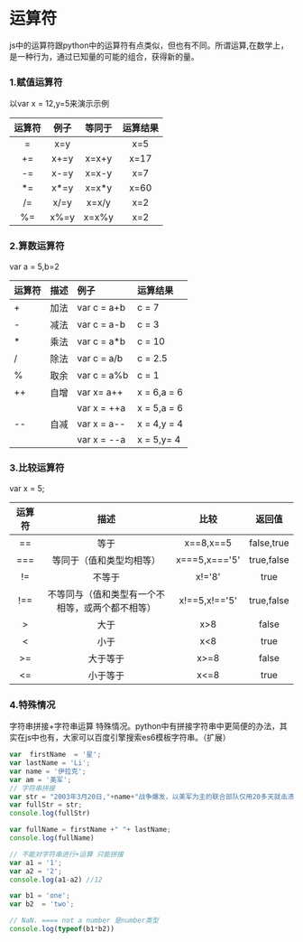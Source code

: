 # 运算符

js中的运算符跟python中的运算符有点类似，但也有不同。所谓运算,在数学上，是一种行为，通过已知量的可能的组合，获得新的量。

### 1.赋值运算符

以var x = 12,y=5来演示示例

| 运算符 | 例子 | 等同于 | 运算结果 |
| :---: | :---: | :---: | :---: |
| = | x=y |  | x=5 |
| += | x+=y | x=x+y | x=17 |
| -= | x-=y | x=x-y | x=7 |
| \*= | x\*=y | x=x\*y | x=60 |
| /= | x/=y | x=x/y | x=2 |
| %= | x%=y | x=x%y | x=2 |

### 2.算数运算符

var a = 5,b=2

| 运算符 | 描述 | 例子 | 运算结果 |
| :--- | :--- | :--- | :--- |
| + | 加法 | var c = a+b | c =  7 |
| - | 减法 | var c = a-b | c = 3 |
| \* | 乘法 | var c = a\*b | c = 10 |
| / | 除法 | var c = a/b | c = 2.5 |
| % | 取余 | var c = a%b | c = 1 |
| ++ | 自增 | var x= a++ | x = 6,a = 6 |
|  |  | var x  = ++a | x = 5,a = 6 |
| -- | 自减 | var x = a-- | x = 4,y = 4 |
|  |  | var x = --a | x = 5,y= 4 |

### 3.比较运算符

var x = 5;

| 运算符 | 描述 | 比较 | 返回值 |
| :---: | :---: | :---: | :---: |
| == | 等于 | x==8,x==5 | false,true |
| === | 等同于（值和类型均相等） | x===5,x==='5' | true,false |
| != | 不等于 | x!='8' | true |
| !== | 不等同与（值和类型有一个不相等，或两个都不相等） | x!==5,x!=='5' | true,false |
| &gt; | 大于 | x&gt;8 | false |
| &lt; | 小于 | x&lt;8 | true |
| &gt;= | 大于等于 | x&gt;=8 | false |
| &lt;= | 小于等于 | x&lt;=8 | true |

### 4.特殊情况

 字符串拼接+字符串运算 特殊情况。python中有拼接字符串中更简便的办法，其实在js中也有，大家可以百度引擎搜索es6模板字符串。（扩展）

```js
var  firstName  = '星';
var lastName = 'Li';
var name = '伊拉克';
var am = '美军';
// 字符串拼接
var str = "2003年3月20日,"+name+"战争爆发，以美军为主的联合部队仅用20多天就击溃了萨达姆的军队。这是继十多年前的海湾战争后，"+am+"又一次取得的大规模压倒性军事胜利。"
var fullStr = str;
console.log(fullStr)

var fullName = firstName +" "+ lastName;
console.log(fullName)
```

```js
// 不能对字符串进行+运算 只能拼接
var a1 = '1';
var a2 = '2';
console.log(a1-a2) //12
```

```js
var b1 = 'one';
var b2  = 'two';

// NaN. ==== not a number 是number类型
console.log(typeof(b1*b2))
```



